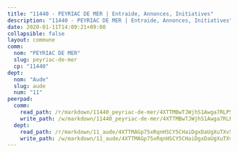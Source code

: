 ```yaml
---
title: "11440 - PEYRIAC DE MER | Entraide, Annonces, Initiatives"
description: "11440 - PEYRIAC DE MER | Entraide, Annonces, Initiatives"
date: 2020-01-11T14:09:21+09:00
collapsible: false
layout: commune
comm:
  nom: "PEYRIAC DE MER"
  slug: peyriac-de-mer
  cp: "11440"
dept:
  nom: "Aude"
  slug: aude
  num: "11"
peerpad:
  comm:
    read_path: /r/markdown/11440_peyriac-de-mer/4XTTMBwTJWjhS1Awga7RLPSN7LM9fmb2qEeqqaWYRgztRLRoe
    write_path: /w/markdown/11440_peyriac-de-mer/4XTTMBwTJWjhS1Awga7RLPSN7LM9fmb2qEeqqaWYRgztRLRoe-K3TgUK9ETKi4h22fLv3QRyQNTY4UiQ63GZaDBr2iDHc5Cyx45BW2Di876P225BZz7d8kas6bDQ59yshkpXwcHR8TZrV4sXJEXDd8YPkRL66n9i8Rxa7E1WvhpPaXTUX2gUhBK2Ka
  dept:
    read_path: /r/markdown/11_aude/4XTTMAGp75xRqnHSCY5CHaiDgxDaUgXuTXvSZDHnY1JdjJiUk
    write_path: /w/markdown/11_aude/4XTTMAGp75xRqnHSCY5CHaiDgxDaUgXuTXvSZDHnY1JdjJiUk-K3TgUenjCPDfs1W21bst2JvrPDW324QBfMvPid11puzXxXGQEeNw9p4QtfnUhSn4LYSwR6UDBQmdr3wFq2CDRGqNz2QynSm58zgCpz2PKP6Y24UTpxW22MudfeZ339ZPKnHm6XTr
---
```


